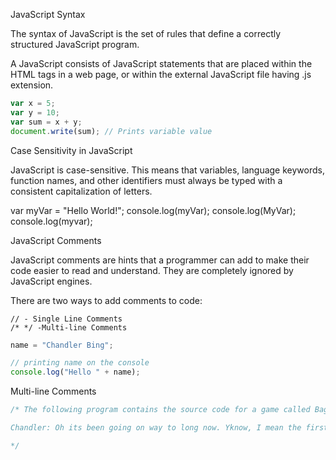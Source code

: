 JavaScript Syntax

The syntax of JavaScript is the set of rules that define a correctly structured JavaScript program.

A JavaScript consists of JavaScript statements that are placed within the <script></script> HTML tags in a web page, or within the external JavaScript file having .js extension.

```js
var x = 5;
var y = 10;
var sum = x + y;
document.write(sum); // Prints variable value

```


Case Sensitivity in JavaScript

JavaScript is case-sensitive. This means that variables, language keywords, function names, and other identifiers must always be typed with a consistent capitalization of letters.

var myVar = "Hello World!";
console.log(myVar);
console.log(MyVar);
console.log(myvar);

JavaScript Comments

JavaScript comments are hints that a programmer can add to make their code easier to read and understand. They are completely ignored by JavaScript engines.

There are two ways to add comments to code:

    // - Single Line Comments
    /* */ -Multi-line Comments

```js
name = "Chandler Bing";

// printing name on the console
console.log("Hello " + name);
```

Multi-line Comments

```js
/* The following program contains the source code for a game called Baghchal. 

Chandler: Oh its been going on way to long now. Yknow, I mean the first time he said it we were just passing each other in the hallway, so I didnt say anything. And then the next time he said, "Hey Toby, do you want a donut?" And I-I wanted a donut. And now its five years later, the donuts gone and Im still Toby.

*/
```


